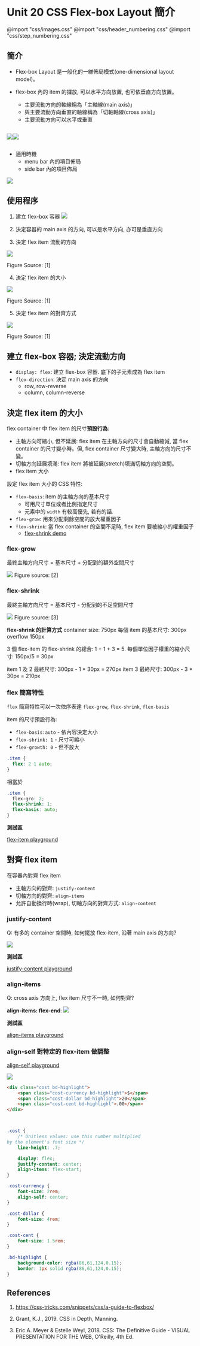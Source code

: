 # Unit 20 CSS Flex-box Layout 簡介

@import "css/images.css"
@import "css/header_numbering.css"
@import "css/step_numbering.css"

## 簡介

- Flex-box Layout 是一般化的一維佈局模式(one-dimensional layout model)。

- flex-box 內的 item 的攞放, 可以水平方向放置, 也可依垂直方向放置。
  - 主要流動方向的軸線稱為「主軸線(main axis)」 
  - 與主要流動方向垂直的軸線稱為「切軸軸線(cross axis)」 
  - 主要流動方向可以水平或垂直

<div style="display: flex">

![](https://developer.mozilla.org/en-US/docs/Web/CSS/CSS_Flexible_Box_Layout/Basic_Concepts_of_Flexbox/basics1.png)

![](https://developer.mozilla.org/en-US/docs/Web/CSS/CSS_Flexible_Box_Layout/Basic_Concepts_of_Flexbox/basics2.png)

</div>


- 適用時機
  - menu bar 內的項目佈局
  - side bar 內的項目佈局

![](img/u20-i01.png)

## 使用程序

1. 建立 flex-box 容器
![](https://developer.mozilla.org/files/3739/flex_terms.png)

2. 決定容器的 main axis 的方向, 可以是水平方向, 亦可是垂直方向
3. 決定 flex item 流動的方向

<div style="max-width: 50%">

![](https://css-tricks.com/wp-content/uploads/2018/10/flex-direction.svg)

Figure Source: [1]

</div>

4. 決定 flex item 的大小

<div style="max-width: 50%">

![](https://css-tricks.com/wp-content/uploads/2018/10/flex-grow.svg)

Figure Source: [1]

</div>



5. 決定 flex item 的對齊方式

<div style="max-width: 50%">

![](https://css-tricks.com/wp-content/uploads/2018/10/justify-content.svg)

Figure Source: [1]

</div>


## 建立 flex-box 容器; 決定流動方向

- `display: flex`: 建立 flex-box 容器. 底下的子元素成為 flex item
- `flex-direction`: 決定 main axis 的方向
  - row, row-reverse
  - column, column-reverse

## 決定 flex item 的大小

flex container 中 flex item 的尺寸**預設行為**:
- 主軸方向可縮小, 但不延展: flex item 在主軸方向的尺寸會自動縮減, 當 flex container 的尺寸變小時。但, flex container 尺寸變大時, 主軸方向的尺寸不變。
- 切軸方向延展填滿: flex item 將被延展(stretch)填滿切軸方向的空間。
- flex item 大小

設定 flex item 大小的 CSS 特性:
- `flex-basis`:  item 的主軸方向的基本尺寸
  - 可用尺寸單位或者比例指定尺寸
  - 元素中的 `width` 有較高優先, 若有的話.
- `flex-grow`: 用來分配剩餘空間的放大權重因子
- `flex-shrink`: 當 flex container 的空間不足時, flex item 要被縮小的權重因子
  - [flex-shrink demo](https://developer.mozilla.org/en-US/docs/Web/CSS/flex-shrink)

### **flex-grow**
最終主軸方向尺寸 = 基本尺寸 + 分配到的額外空間尺寸

![](img/u20-i02.png)
Figure source: [2]

### **flex-shrink**

最終主軸方向尺寸 = 基本尺寸 - 分配到的不足空間尺寸

![](img/u20-i03.png)
Figure source: [3]

**flex-shrink 的計算方式**
container size: 750px
每個 item 的基本尺寸: 300px
overflow 150px

3 個 flex-item 的 flex-shrink 的總合: 1 + 1 + 3 = 5.
每個單位因子權重的縮小尺寸: 150px/5 = 30px

item 1 及 2 最終尺寸: 300px - 1 * 30px = 270px
item 3 最終尺寸: 300px - 3 * 30px = 210px

### flex 簡寫特性

`flex` 簡寫特性可以一次依序表達 `flex-grow`, `flex-shrink`, `flex-basis`

item 的尺寸預設行為:
- `flex-basis:auto` - 依內容決定大小
- `flex-shrink: 1` - 尺寸可縮小
- `flex-growth: 0` - 但不放大


```css
.item {
  flex: 2 1 auto;
}
```
相當於

```css
.item {
  flex-gro: 2;
  flex-shrink: 1;
  flex-basis: auto;
}
```

**測試區**

[flex-item playground](https://developer.mozilla.org/en-US/docs/Web/CSS/CSS_Flexible_Box_Layout/Basic_Concepts_of_Flexbox)

## 對齊 flex item

在容器內對齊 flex item

- 主軸方向的對齊: `justify-content`
- 切軸方向的對齊: `align-items`
- 允許自動換行時(wrap), 切軸方向的對齊方式:  `align-content`

### justify-content

Q: 有多的 container 空間時, 如何擺放 flex-item, 沿著 main axis 的方向?

![](https://developer.mozilla.org/en-US/docs/Web/CSS/CSS_Flexible_Box_Layout/Aligning_Items_in_a_Flex_Container/align6.png)

**測試區**

[justify-content playground](https://developer.mozilla.org/en-US/docs/Web/CSS/CSS_Flexible_Box_Layout/Aligning_Items_in_a_Flex_Container#aligning_content_on_the_main_axis)

### align-items

Q: cross axis 方向上, flex item 尺寸不一時, 如何對齊?

**align-items: flex-end**:
![](img/u20-i04.png)

**測試區**

[align-items playground](https://developer.mozilla.org/en-US/docs/Web/CSS/CSS_Flexible_Box_Layout/Aligning_Items_in_a_Flex_Container#the_cross_axis)

### align-self 對特定的 flex-item 做調整

[align-self playground](https://developer.mozilla.org/en-US/docs/Web/CSS/CSS_Flexible_Box_Layout/Aligning_Items_in_a_Flex_Container#aligning_one_item_with_align-self)

![](img/u20-i05.png)

```html
<div class="cost bd-highlight">
    <span class="cost-currency bd-highlight">$</span>
    <span class="cost-dollar bd-highlight">20</span>
    <span class="cost-cent bd-highlight">.00</span>
</div>
```

```css


.cost {
    /* Unitless values: use this number multiplied
by the element's font size */ 
    line-height: .7;

    display: flex;
    justify-content: center;
    align-items: flex-start;
}

.cost-currency {
    font-size: 2rem;
    align-self: center;
}

.cost-dollar {
    font-size: 4rem;
}

.cost-cent {
    font-size: 1.5rem;
}

.bd-highlight {
    background-color: rgba(86,61,124,0.15);
    border: 1px solid rgba(86,61,124,0.15);
}
```



## References

1. https://css-tricks.com/snippets/css/a-guide-to-flexbox/

2. Grant, K.J., 2019. CSS in Depth, Manning.

3. Eric A. Meyer & Estelle Weyl, 2018. CSS: The Definitive Guide - VISUAL PRESENTATION FOR THE WEB, O'Reilly, 4th Ed.

